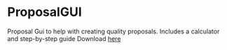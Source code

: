 # ProposalGUI
Proposal Gui to help with creating quality proposals. Includes a calculator and step-by-step guide
Download [here](https://github.com/Ismail-Mokoena/ProposalGUI/releases)
